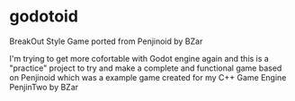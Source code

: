 # godotoid
BreakOut Style Game ported from Penjinoid by BZar

I'm trying to get more cofortable with Godot engine again and this is a "practice" project to try and make a complete and functional game based on Penjinoid which was a example game created for my C++ Game Engine PenjinTwo by BZar
